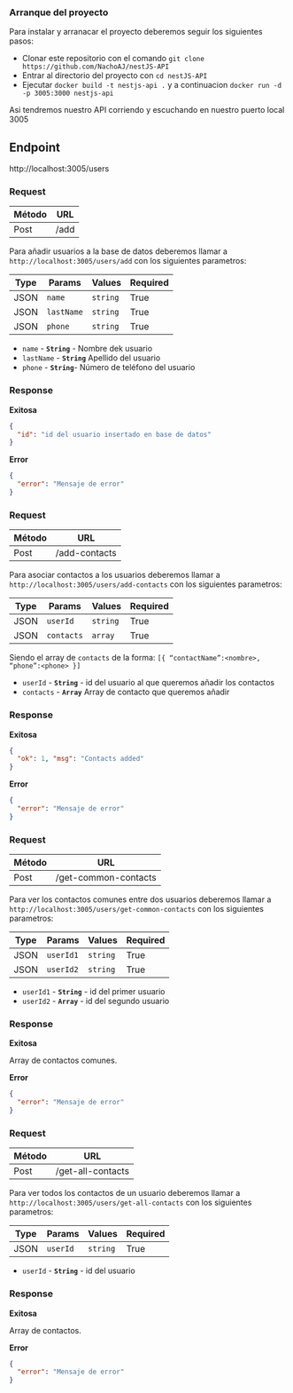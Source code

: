 ### Arranque del proyecto

Para instalar y arranacar el proyecto deberemos seguir los siguientes pasos:
- Clonar este repositorio con el comando `git clone https://github.com/NachoAJ/nestJS-API`
- Entrar al directorio del proyecto con `cd nestJS-API`
- Ejecutar `docker build -t nestjs-api .` y a continuacion `docker run -d -p 3005:3000 nestjs-api`

Asi tendremos nuestro API corriendo y escuchando en nuestro puerto local 3005

## Endpoint

http://localhost:3005/users

### Request

| Método | URL                  |
| ------ | -------------------- |
| Post   | /add                 |

Para añadir usuarios a la base de datos deberemos llamar a `http://localhost:3005/users/add` con los siguientes parametros:

| Type | Params      | Values   | Required |
| ---- | ----------- | -------- | -------- |
| JSON | `name`      | `string` | True     |
| JSON | `lastName`  | `string` | True     |
| JSON | `phone`     | `string` | True     |

- `name` - **`String`** - Nombre dek usuario
- `lastName` - **`String`** Apellido del usuario
- `phone` - **`String`**- Número de teléfono del usuario

### Response

**Exitosa**

```json
{
  "id": "id del usuario insertado en base de datos"
}
```

**Error**

```json
{
  "error": "Mensaje de error"
}
```

### Request

| Método | URL                  |
| ------ | -------------------- |
| Post   | /add-contacts                 |

Para asociar contactos a los usuarios deberemos llamar a `http://localhost:3005/users/add-contacts` con los siguientes parametros:

| Type | Params      | Values   | Required |
| ---- | ----------- | -------- | -------- |
| JSON | `userId`    | `string` | True     |
| JSON | `contacts`  | `array`  | True     |

Siendo el array de `contacts` de la forma: `[{ “contactName”:<nombre>, “phone”:<phone> }]`

- `userId` - **`String`** - id del usuario al que queremos añadir los contactos
- `contacts` - **`Array`** Array de contacto que queremos añadir

### Response

**Exitosa**

```json
{
  "ok": 1, "msg": "Contacts added"
}
```

**Error**

```json
{
  "error": "Mensaje de error"
}
```

### Request

| Método | URL                  |
| ------ | -------------------- |
| Post   | /get-common-contacts                 |

Para ver los contactos comunes entre dos usuarios deberemos llamar a `http://localhost:3005/users/get-common-contacts` con los siguientes parametros:

| Type | Params      | Values   | Required |
| ---- | ----------- | -------- | -------- |
| JSON | `userId1`   | `string` | True     |
| JSON | `userId2`   | `string` | True     |

- `userId1` - **`String`** - id del primer usuario
- `userId2` - **`Array`** - id del segundo usuario

### Response

**Exitosa**

Array de contactos comunes.

**Error**

```json
{
  "error": "Mensaje de error"
}
```

### Request

| Método | URL                  |
| ------ | -------------------- |
| Post   | /get-all-contacts    |

Para ver todos los contactos de un usuario deberemos llamar a `http://localhost:3005/users/get-all-contacts` con los siguientes parametros:

| Type | Params      | Values   | Required |
| ---- | ----------- | -------- | -------- |
| JSON | `userId`   | `string` | True     |

- `userId` - **`String`** - id del usuario

### Response

**Exitosa**

Array de contactos.

**Error**

```json
{
  "error": "Mensaje de error"
}
```
